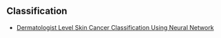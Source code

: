 ## Classification
* [Dermatologist Level Skin Cancer Classification Using Neural Network](https://towardsdatascience.com/dermatologist-level-skin-cancer-classification-using-neural-network-475f93d7f8c3)